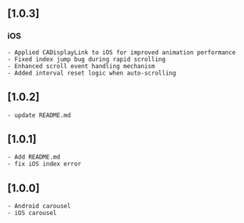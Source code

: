 ## [1.0.3]

### iOS
    - Applied CADisplayLink to iOS for improved animation performance
    - Fixed index jump bug during rapid scrolling
    - Enhanced scroll event handling mechanism
    - Added interval reset logic when auto-scrolling

## [1.0.2]

    - update README.md

## [1.0.1]

    - Add README.md
    - fix iOS index error

## [1.0.0]

    - Android carousel 
    - iOS carousel